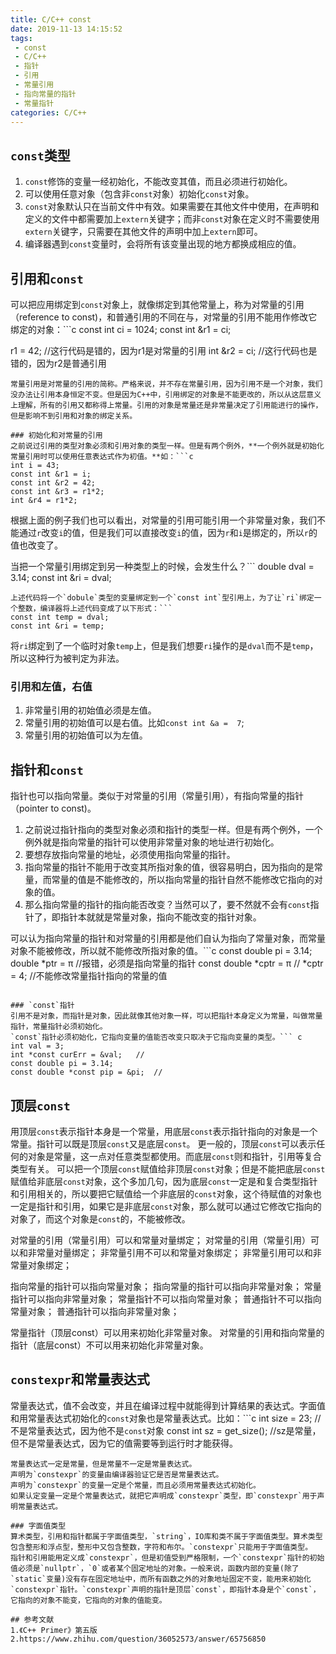 ```yaml
---
title: C/C++ const
date: 2019-11-13 14:15:52
tags:
 - const
 - C/C++
 - 指针
 - 引用
 - 常量引用
 - 指向常量的指针
 - 常量指针
categories: C/C++
---
```


## `const`类型
1. `const`修饰的变量一经初始化，不能改变其值，而且必须进行初始化。
2. 可以使用任意对象（包含非`const`对象）初始化`const`对象。
3. `const`对象默认只在当前文件中有效。如果需要在其他文件中使用，在声明和定义的文件中都需要加上`extern`关键字；而非`const`对象在定义时不需要使用`extern`关键字，只需要在其他文件的声明中加上`extern`即可。
4. 编译器遇到`const`变量时，会将所有该变量出现的地方都换成相应的值。

## 引用和`const`
可以把应用绑定到`const`对象上，就像绑定到其他常量上，称为对常量的引用（reference to const)，和普通引用的不同在与，对常量的引用不能用作修改它绑定的对象：```c
const int ci = 1024;
const int &r1 = ci;

r1 = 42;    //这行代码是错的，因为r1是对常量的引用
int &r2 = ci;   //这行代码也是错的，因为r2是普通引用
```
常量引用是对常量的引用的简称。严格来说，并不存在常量引用，因为引用不是一个对象，我们没办法让引用本身恒定不变。但是因为C++中，引用绑定的对象是不能更改的，所以从这层意义上理解，所有的引用又都称得上常量。引用的对象是常量还是非常量决定了引用能进行的操作，但是影响不到引用和对象的绑定关系。

### 初始化和对常量的引用
之前说过引用的类型对象必须和引用对象的类型一样。但是有两个例外，**一个例外就是初始化常量引用时可以使用任意表达式作为初值。**如：```c
int i = 43;
const int &r1 = i;
const int &r2 = 42;
const int &r3 = r1*2;
int &r4 = r1*2;
```
根据上面的例子我们也可以看出，对常量的引用可能引用一个非常量对象，我们不能通过`r`改变`i`的值，但是我们可以直接改变`i`的值，因为`r`和`i`是绑定的，所以`r`的值也改变了。

当把一个常量引用绑定到另一种类型上的时候，会发生什么？```
double dval = 3.14;
const int &ri = dval;
```
上述代码将一个`dobule`类型的变量绑定到一个`const int`型引用上，为了让`ri`绑定一个整数，编译器将上述代码变成了以下形式：```
const int temp = dval;
const int &ri = temp;
```
将`ri`绑定到了一个临时对象`temp`上，但是我们想要`ri`操作的是`dval`而不是`temp`，所以这种行为被判定为非法。

### 引用和左值，右值
1. 非常量引用的初始值必须是左值。
2. 常量引用的初始值可以是右值。比如`const int &a =  7`;
3. 常量引用的初始值可以为左值。


## 指针和`const`
指针也可以指向常量。类似于对常量的引用（常量引用），有指向常量的指针（pointer to const)。
1. 之前说过指针指向的类型对象必须和指针的类型一样。但是有两个例外，一个例外就是指向常量的指针可以使用非常量对象的地址进行初始化。
2. 要想存放指向常量的地址，必须使用指向常量的指针。
3. 指向常量的指针不能用于改变其所指对象的值，很容易明白，因为指向的是常量，而常量的值是不能修改的，所以指向常量的指针自然不能修改它指向的对象的值。
4. 那么指向常量的指针的指向能否改变？当然可以了，要不然就不会有`const`指针了，即指针本就就是常量对象，指向不能改变的指针对象。

可以认为指向常量的指针和对常量的引用都是他们自认为指向了常量对象，而常量对象不能被修改，所以就不能修改所指对象的值。```c
const double pi = 3.14;
double *ptr = &pi;  //报错，必须是指向常量的指针
const double *cptr = &pi;    //
*cptr = 4;  //不能修改常量指针指向的常量的值
```

### `const`指针
引用不是对象，而指针是对象，因此就像其他对象一样，可以把指针本身定义为常量，叫做常量指针，常量指针必须初始化。
`const`指针必须初始化，它指向变量的值能否改变只取决于它指向变量的类型。``` c
int val = 3;
int *const curErr = &val;   //
const double pi = 3.14;
const double *const pip = &pi;  //
```

## 顶层`const`
用顶层`const`表示指针本身是一个常量，用底层`const`表示指针指向的对象是一个常量。指针可以既是顶层`const`又是底层`const`。
更一般的，顶层`const`可以表示任何的对象是常量，这一点对任意类型都使用。而底层`const`则和指针，引用等复合类型有关。
可以把一个顶层`const`赋值给非顶层`const`对象；但是不能把底层`const`赋值给非底层`const`对象，这个多加几句，因为底层`const`一定是和复合类型指针和引用相关的，所以要把它赋值给一个非底层的`const`对象，这个待赋值的对象也一定是指针和引用，如果它是非底层`const`对象，那么就可以通过它修改它指向的对象了，而这个对象是`const`的，不能被修改。

对常量的引用（常量引用）可以和常量对量绑定；
对常量的引用（常量引用）可以和非常量对量绑定；
非常量引用不可以和常量对象绑定；
非常量引用可以和非常量对象绑定；

指向常量的指针可以指向常量对象；
指向常量的指针可以指向非常量对象；
常量指针可以指向非常量对象；
常量指针不可以指向常量对象；
普通指针不可以指向常量对象；
普通指针可以指向非常量对象；

常量指针（顶层const）可以用来初始化非常量对象。
对常量的引用和指向常量的指针（底层const）不可以用来初始化非常量对象。

## `constexpr`和常量表达式
常量表达式，值不会改变，并且在编译过程中就能得到计算结果的表达式。字面值和用常量表达式初始化的`const`对象也是常量表达式。比如：```c
int size = 23;  //不是常量表达式，因为他不是`const`对象
const int sz = get_size();  //sz是常量，但不是常量表达式，因为它的值需要等到运行时才能获得。
```
常量表达式一定是常量，但是常量不一定是常量表达式。
声明为`constexpr`的变量由编译器验证它是否是常量表达式。
声明为`constexpr`的变量一定是个常量，而且必须用常量表达式初始化。
如果认定变量一定是个常量表达式，就把它声明成`constexpr`类型，即`constexpr`用于声明常量表达式。

### 字面值类型
算术类型，引用和指针都属于字面值类型，`string`，IO库和类不属于字面值类型。算术类型包含整形和浮点型，整形中又包含整数，字符和布尔。`constexpr`只能用于字面值类型。
指针和引用能用定义成`constexpr`，但是初值受到严格限制，一个`constexpr`指针的初始值必须是`nullptr`，`0`或者某个固定地址的对象。一般来说，函数内部的变量(除了`static`变量)没有存在固定地址中，而所有函数之外的对象地址固定不变，能用来初始化`constexpr`指针。`constexpr`声明的指针是顶层`const`，即指针本身是个`const`，它指向的对象不能变，它指向的对象的值能变。

## 参考文献
1.《C++ Primer》第五版
2.https://www.zhihu.com/question/36052573/answer/65756850

